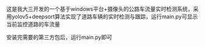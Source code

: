 这是我大三开发的一个基于windows平台+摄像头的公路车流量实时检测系统，采用yolov5+deepsort算法实现了道路车辆的实时检测与跟踪，运行main.py可显示当前监控道路的车流量

安装完需要的第三方包后，运行main.py即可

